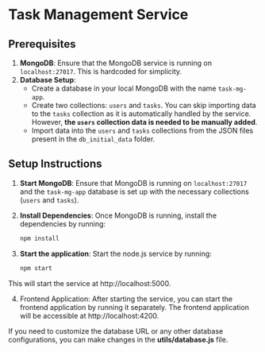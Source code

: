 # Task Management Service

## Prerequisites
1. **MongoDB**: Ensure that the MongoDB service is running on `localhost:27017`. This is hardcoded for simplicity.
2. **Database Setup**:
   - Create a database in your local MongoDB with the name `task-mg-app`.
   - Create two collections: `users` and `tasks`. You can skip importing data to the `tasks` collection as it is automatically handled by the service. However, **the `users` collection data is needed to be manually added**.
   - Import data into the `users` and `tasks` collections from the JSON files present in the `db_initial_data` folder.

## Setup Instructions

1. **Start MongoDB**: Ensure that MongoDB is running on `localhost:27017` and the `task-mg-app` database is set up with the necessary collections (`users` and `tasks`).

2. **Install Dependencies**: Once MongoDB is running, install the dependencies by running:
   ```bash
   npm install
   ```
3. **Start the application**: Start the node.js service by running:
   ```bash
   npm start
   ```
This will start the service at http://localhost:5000.

4. Frontend Application: After starting the service, you can start the frontend application by running it separately. The frontend application will be accessible at http://localhost:4200.

If you need to customize the database URL or any other database configurations, you can make changes in the **utils/database.js** file.